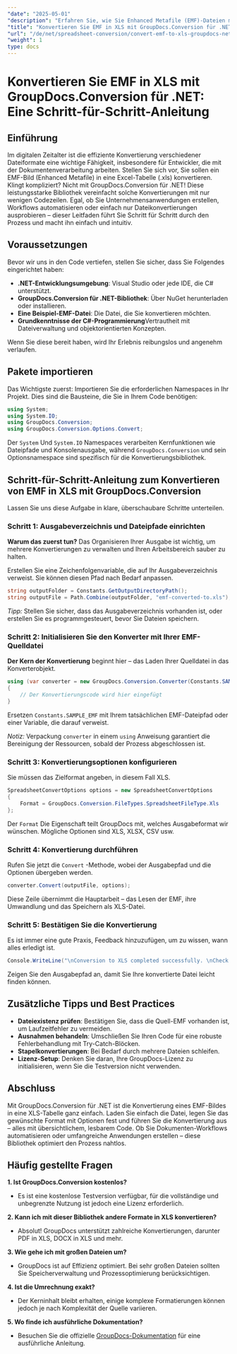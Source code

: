 ```yaml
---
"date": "2025-05-01"
"description": "Erfahren Sie, wie Sie Enhanced Metafile (EMF)-Dateien mit GroupDocs.Conversion für .NET mühelos in das Excel-Format (.xls) konvertieren. Folgen Sie dieser umfassenden Anleitung mit Codebeispielen und Best Practices."
"title": "Konvertieren Sie EMF in XLS mit GroupDocs.Conversion für .NET – Eine Schritt-für-Schritt-Anleitung"
"url": "/de/net/spreadsheet-conversion/convert-emf-to-xls-groupdocs-net-guide/"
"weight": 1
type: docs
---
```

# Konvertieren Sie EMF in XLS mit GroupDocs.Conversion für .NET: Eine Schritt-für-Schritt-Anleitung

## Einführung

Im digitalen Zeitalter ist die effiziente Konvertierung verschiedener Dateiformate eine wichtige Fähigkeit, insbesondere für Entwickler, die mit der Dokumentenverarbeitung arbeiten. Stellen Sie sich vor, Sie sollen ein EMF-Bild (Enhanced Metafile) in eine Excel-Tabelle (.xls) konvertieren. Klingt kompliziert? Nicht mit GroupDocs.Conversion für .NET! Diese leistungsstarke Bibliothek vereinfacht solche Konvertierungen mit nur wenigen Codezeilen. Egal, ob Sie Unternehmensanwendungen erstellen, Workflows automatisieren oder einfach nur Dateikonvertierungen ausprobieren – dieser Leitfaden führt Sie Schritt für Schritt durch den Prozess und macht ihn einfach und intuitiv.

## Voraussetzungen

Bevor wir uns in den Code vertiefen, stellen Sie sicher, dass Sie Folgendes eingerichtet haben:

- **.NET-Entwicklungsumgebung**: Visual Studio oder jede IDE, die C# unterstützt.
- **GroupDocs.Conversion für .NET-Bibliothek**: Über NuGet herunterladen oder installieren.
- **Eine Beispiel-EMF-Datei**: Die Datei, die Sie konvertieren möchten.
- **Grundkenntnisse der C#-Programmierung**Vertrautheit mit Dateiverwaltung und objektorientierten Konzepten.

Wenn Sie diese bereit haben, wird Ihr Erlebnis reibungslos und angenehm verlaufen.

## Pakete importieren

Das Wichtigste zuerst: Importieren Sie die erforderlichen Namespaces in Ihr Projekt. Dies sind die Bausteine, die Sie in Ihrem Code benötigen:

```csharp
using System;
using System.IO;
using GroupDocs.Conversion;
using GroupDocs.Conversion.Options.Convert;
```

Der `System` Und `System.IO` Namespaces verarbeiten Kernfunktionen wie Dateipfade und Konsolenausgabe, während `GroupDocs.Conversion` und sein Optionsnamespace sind spezifisch für die Konvertierungsbibliothek.


## Schritt-für-Schritt-Anleitung zum Konvertieren von EMF in XLS mit GroupDocs.Conversion

Lassen Sie uns diese Aufgabe in klare, überschaubare Schritte unterteilen.

### Schritt 1: Ausgabeverzeichnis und Dateipfade einrichten

**Warum das zuerst tun?** Das Organisieren Ihrer Ausgabe ist wichtig, um mehrere Konvertierungen zu verwalten und Ihren Arbeitsbereich sauber zu halten.

Erstellen Sie eine Zeichenfolgenvariable, die auf Ihr Ausgabeverzeichnis verweist. Sie können diesen Pfad nach Bedarf anpassen.

```csharp
string outputFolder = Constants.GetOutputDirectoryPath();
string outputFile = Path.Combine(outputFolder, "emf-converted-to.xls");
```

*Tipp:* Stellen Sie sicher, dass das Ausgabeverzeichnis vorhanden ist, oder erstellen Sie es programmgesteuert, bevor Sie Dateien speichern.


### Schritt 2: Initialisieren Sie den Konverter mit Ihrer EMF-Quelldatei

**Der Kern der Konvertierung** beginnt hier – das Laden Ihrer Quelldatei in das Konverterobjekt.

```csharp
using (var converter = new GroupDocs.Conversion.Converter(Constants.SAMPLE_EMF))
{
    // Der Konvertierungscode wird hier eingefügt
}
```

Ersetzen `Constants.SAMPLE_EMF` mit Ihrem tatsächlichen EMF-Dateipfad oder einer Variable, die darauf verweist.

*Notiz:* Verpackung `converter` in einem `using` Anweisung garantiert die Bereinigung der Ressourcen, sobald der Prozess abgeschlossen ist.


### Schritt 3: Konvertierungsoptionen konfigurieren

Sie müssen das Zielformat angeben, in diesem Fall XLS.

```csharp
SpreadsheetConvertOptions options = new SpreadsheetConvertOptions
{
    Format = GroupDocs.Conversion.FileTypes.SpreadsheetFileType.Xls
};
```

Der `Format` Die Eigenschaft teilt GroupDocs mit, welches Ausgabeformat wir wünschen. Mögliche Optionen sind XLS, XLSX, CSV usw.


### Schritt 4: Konvertierung durchführen

Rufen Sie jetzt die `Convert` -Methode, wobei der Ausgabepfad und die Optionen übergeben werden.

```csharp
converter.Convert(outputFile, options);
```

Diese Zeile übernimmt die Hauptarbeit – das Lesen der EMF, ihre Umwandlung und das Speichern als XLS-Datei.


### Schritt 5: Bestätigen Sie die Konvertierung

Es ist immer eine gute Praxis, Feedback hinzuzufügen, um zu wissen, wann alles erledigt ist.

```csharp
Console.WriteLine("\nConversion to XLS completed successfully. \nCheck output in {0}", outputFolder);
```

Zeigen Sie den Ausgabepfad an, damit Sie Ihre konvertierte Datei leicht finden können.


## Zusätzliche Tipps und Best Practices

- **Dateiexistenz prüfen**: Bestätigen Sie, dass die Quell-EMF vorhanden ist, um Laufzeitfehler zu vermeiden.
- **Ausnahmen behandeln**: Umschließen Sie Ihren Code für eine robuste Fehlerbehandlung mit Try-Catch-Blöcken.
- **Stapelkonvertierungen**: Bei Bedarf durch mehrere Dateien schleifen.
- **Lizenz-Setup**: Denken Sie daran, Ihre GroupDocs-Lizenz zu initialisieren, wenn Sie die Testversion nicht verwenden.


## Abschluss

Mit GroupDocs.Conversion für .NET ist die Konvertierung eines EMF-Bildes in eine XLS-Tabelle ganz einfach. Laden Sie einfach die Datei, legen Sie das gewünschte Format mit Optionen fest und führen Sie die Konvertierung aus – alles mit übersichtlichem, lesbarem Code. Ob Sie Dokumenten-Workflows automatisieren oder umfangreiche Anwendungen erstellen – diese Bibliothek optimiert den Prozess nahtlos.


## Häufig gestellte Fragen

**1. Ist GroupDocs.Conversion kostenlos?**  

- Es ist eine kostenlose Testversion verfügbar, für die vollständige und unbegrenzte Nutzung ist jedoch eine Lizenz erforderlich.

**2. Kann ich mit dieser Bibliothek andere Formate in XLS konvertieren?**  

- Absolut! GroupDocs unterstützt zahlreiche Konvertierungen, darunter PDF in XLS, DOCX in XLS und mehr.

**3. Wie gehe ich mit großen Dateien um?**  

- GroupDocs ist auf Effizienz optimiert. Bei sehr großen Dateien sollten Sie Speicherverwaltung und Prozessoptimierung berücksichtigen.

**4. Ist die Umrechnung exakt?**  

- Der Kerninhalt bleibt erhalten, einige komplexe Formatierungen können jedoch je nach Komplexität der Quelle variieren.

**5. Wo finde ich ausführliche Dokumentation?**  

- Besuchen Sie die offizielle [GroupDocs-Dokumentation](https://docs.groupdocs.com/conversion/net/) für eine ausführliche Anleitung.